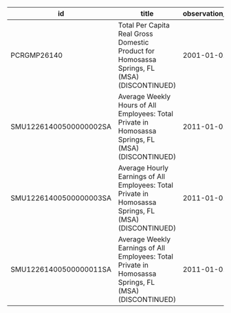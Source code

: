 | id                     | title                                                                                                 | observation_start   | observation_end   |
|------------------------|-------------------------------------------------------------------------------------------------------|---------------------|-------------------|
| PCRGMP26140            | Total Per Capita Real Gross Domestic Product for Homosassa Springs, FL (MSA) (DISCONTINUED)           | 2001-01-01          | 2017-01-01        |
| SMU12261400500000002SA | Average Weekly Hours of All Employees: Total Private in Homosassa Springs, FL (MSA) (DISCONTINUED)    | 2011-01-01          | 2022-03-01        |
| SMU12261400500000003SA | Average Hourly Earnings of All Employees: Total Private in Homosassa Springs, FL (MSA) (DISCONTINUED) | 2011-01-01          | 2022-03-01        |
| SMU12261400500000011SA | Average Weekly Earnings of All Employees: Total Private in Homosassa Springs, FL (MSA) (DISCONTINUED) | 2011-01-01          | 2022-03-01        |